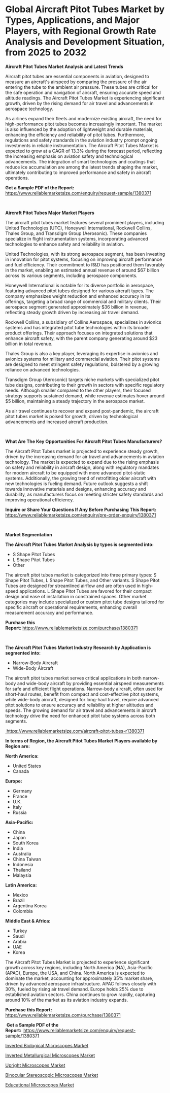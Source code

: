 <p><h1>Global Aircraft Pitot Tubes Market by Types, Applications, and Major Players, with Regional Growth Rate Analysis and Development Situation, from 2025 to 2032</h1></p><p><strong>Aircraft Pitot Tubes Market Analysis and Latest Trends</strong></p>
<p><p>Aircraft pitot tubes are essential components in aviation, designed to measure an aircraft's airspeed by comparing the pressure of the air entering the tube to the ambient air pressure. These tubes are critical for the safe operation and navigation of aircraft, ensuring accurate speed and altitude readings. The Aircraft Pitot Tubes Market is experiencing significant growth, driven by the rising demand for air travel and advancements in aerospace technology. </p><p>As airlines expand their fleets and modernize existing aircraft, the need for high-performance pitot tubes becomes increasingly important. The market is also influenced by the adoption of lightweight and durable materials, enhancing the efficiency and reliability of pitot tubes. Furthermore, regulations and safety standards in the aviation industry prompt ongoing investments in reliable instrumentation. The Aircraft Pitot Tubes Market is expected to grow at a CAGR of 13.3% during the forecast period, reflecting the increasing emphasis on aviation safety and technological advancements. The integration of smart technologies and coatings that reduce ice accumulation are among the latest trends shaping the market, ultimately contributing to improved performance and safety in aircraft operations.</p></p>
<p><strong>Get a Sample PDF of the Report:&nbsp;</strong> <a href="https://www.reliablemarketsize.com/enquiry/request-sample/1380371?utm_campaign=1879&utm_medium=2&utm_source=Github&utm_content=ia&utm_term=11042025&utm_id=aircraft-pitot-tubes">https://www.reliablemarketsize.com/enquiry/request-sample/1380371</a></p>
<p>&nbsp;</p>
<p><strong>Aircraft Pitot Tubes Major Market Players</strong></p>
<p><p>The aircraft pitot tubes market features several prominent players, including United Technologies (UTC), Honeywell International, Rockwell Collins, Thales Group, and Transdigm Group (Aerosonic). These companies specialize in flight instrumentation systems, incorporating advanced technologies to enhance safety and reliability in aviation.</p><p>United Technologies, with its strong aerospace segment, has been investing in innovation for pitot systems, focusing on improving aircraft performance and fuel efficiency. Their commitment to R&D has positioned them favorably in the market, enabling an estimated annual revenue of around $67 billion across its various segments, including aerospace components.</p><p>Honeywell International is notable for its diverse portfolio in aerospace, featuring advanced pitot tubes designed for various aircraft types. The company emphasizes weight reduction and enhanced accuracy in its offerings, targeting a broad range of commercial and military clients. Their aerospace segment generated approximately $36 billion in revenue, reflecting steady growth driven by increasing air travel demand.</p><p>Rockwell Collins, a subsidiary of Collins Aerospace, specializes in avionics systems and has integrated pitot tube technologies within its broader product offerings. Their approach focuses on integrated solutions that enhance aircraft safety, with the parent company generating around $23 billion in total revenue. </p><p>Thales Group is also a key player, leveraging its expertise in avionics and avionics systems for military and commercial aviation. Their pitot systems are designed to meet stringent safety regulations, bolstered by a growing reliance on advanced technologies. </p><p>Transdigm Group (Aerosonic) targets niche markets with specialized pitot tube designs, contributing to their growth in sectors with specific regulatory needs. Although smaller compared to the other players, their focused strategy supports sustained demand, while revenue estimates hover around $5 billion, maintaining a steady trajectory in the aerospace market. </p><p>As air travel continues to recover and expand post-pandemic, the aircraft pitot tubes market is poised for growth, driven by technological advancements and increased aircraft production.</p></p>
<p>&nbsp;</p>
<p><strong>What Are The Key Opportunities For Aircraft Pitot Tubes Manufacturers?</strong></p>
<p><p>The Aircraft Pitot Tubes market is projected to experience steady growth, driven by the increasing demand for air travel and advancements in aviation technology. The market is expected to expand due to the rising emphasis on safety and reliability in aircraft design, along with regulatory mandates for modern aircraft to be equipped with more advanced pitot-static systems. Additionally, the growing trend of retrofitting older aircraft with new technologies is fueling demand. Future outlook suggests a shift towards innovative materials and designs, enhancing accuracy and durability, as manufacturers focus on meeting stricter safety standards and improving operational efficiency.</p></p>
<p><strong>Inquire or Share Your Questions If Any Before Purchasing This Report:</strong> <a href="https://www.reliablemarketsize.com/enquiry/pre-order-enquiry/1380371?utm_campaign=1879&utm_medium=2&utm_source=Github&utm_content=ia&utm_term=11042025&utm_id=aircraft-pitot-tubes">https://www.reliablemarketsize.com/enquiry/pre-order-enquiry/1380371</a></p>
<p>&nbsp;</p>
<p><strong>Market Segmentation</strong></p>
<p><strong>The Aircraft Pitot Tubes Market Analysis by types is segmented into:</strong></p>
<p><ul><li>S Shape Pitot Tubes</li><li>L Shape Pitot Tubes</li><li>Other</li></ul></p>
<p><p>The aircraft pitot tubes market is categorized into three primary types: S Shape Pitot Tubes, L Shape Pitot Tubes, and Other variants. S Shape Pitot Tubes are designed for streamlined airflow and are often used in high-speed applications. L Shape Pitot Tubes are favored for their compact design and ease of installation in constrained spaces. Other market categories may include specialized or custom pitot tube designs tailored for specific aircraft or operational requirements, enhancing overall measurement accuracy and performance.</p></p>
<p><strong>Purchase this Report:&nbsp;</strong><a href="https://www.reliablemarketsize.com/purchase/1380371?utm_campaign=1879&utm_medium=2&utm_source=Github&utm_content=ia&utm_term=11042025&utm_id=aircraft-pitot-tubes">https://www.reliablemarketsize.com/purchase/1380371</a></p>
<p>&nbsp;</p>
<p><strong>The Aircraft Pitot Tubes Market Industry Research by Application is segmented into:</strong></p>
<p><ul><li>Narrow-Body Aircraft</li><li>Wide-Body Aircraft</li></ul></p>
<p><p>The aircraft pitot tubes market serves critical applications in both narrow-body and wide-body aircraft by providing essential airspeed measurements for safe and efficient flight operations. Narrow-body aircraft, often used for short-haul routes, benefit from compact and cost-effective pitot systems, while wide-body aircraft, designed for long-haul travel, require advanced pitot solutions to ensure accuracy and reliability at higher altitudes and speeds. The growing demand for air travel and advancements in aircraft technology drive the need for enhanced pitot tube systems across both segments.</p></p>
<p><a href="https://www.reliablemarketsize.com/aircraft-pitot-tubes-r1380371?utm_campaign=1879&utm_medium=2&utm_source=Github&utm_content=ia&utm_term=11042025&utm_id=aircraft-pitot-tubes">&nbsp;https://www.reliablemarketsize.com/aircraft-pitot-tubes-r1380371</a></p>
<p><strong>In terms of Region, the Aircraft Pitot Tubes Market Players available by Region are:</strong></p>
<p>
    <p> <strong> North America: </strong>
        <ul>
            <li>United States</li>
            <li>Canada</li>
        </ul>
        </p> 
    <p> <strong> Europe: </strong>
        <ul>
            <li>Germany</li>
            <li>France</li>
            <li>U.K.</li>
            <li>Italy</li>
            <li>Russia</li>
        </ul>
        </p> 
    <p> <strong> Asia-Pacific: </strong>
        <ul>
            <li>China</li>
            <li>Japan</li>
            <li>South Korea</li>
            <li>India</li>
            <li>Australia</li>
            <li>China Taiwan</li>
            <li>Indonesia</li>
            <li>Thailand</li>
            <li>Malaysia</li>
        </ul>
        </p> 
    <p> <strong> Latin America: </strong>
        <ul>
            <li>Mexico</li>
            <li>Brazil</li>
            <li>Argentina Korea</li>
            <li>Colombia</li>
        </ul>
        </p> 
    <p> <strong> Middle East & Africa: </strong>
        <ul>
            <li>Turkey</li>
            <li>Saudi</li>
            <li>Arabia</li>
            <li>UAE</li>
            <li>Korea</li>
        </ul>
    </p>
    </p>
<p><p>The Aircraft Pitot Tubes Market is projected to experience significant growth across key regions, including North America (NA), Asia-Pacific (APAC), Europe, the USA, and China. North America is expected to dominate the market, accounting for approximately 35% market share, driven by advanced aerospace infrastructure. APAC follows closely with 30%, fueled by rising air travel demand. Europe holds 25% due to established aviation sectors. China continues to grow rapidly, capturing around 10% of the market as its aviation industry expands.</p></p>
<p><strong>Purchase this Report: </strong><a href="https://www.reliablemarketsize.com/purchase/1380371?utm_campaign=1879&utm_medium=2&utm_source=Github&utm_content=ia&utm_term=11042025&utm_id=aircraft-pitot-tubes">https://www.reliablemarketsize.com/purchase/1380371</a></p>
<p>&nbsp;<strong>Get a Sample PDF of the Report:&nbsp;&nbsp;</strong><a href="https://www.reliablemarketsize.com/enquiry/request-sample/1380371?utm_campaign=1879&utm_medium=2&utm_source=Github&utm_content=ia&utm_term=11042025&utm_id=aircraft-pitot-tubes">https://www.reliablemarketsize.com/enquiry/request-sample/1380371</a></p>
<p><strong></strong></p>
<p><p><a href="https://github.com/jemalapoilly/Market-Research-Report-List-1/blob/main/inverted-biological-microscopes-market.md?utm_campaign=1879&utm_medium=2&utm_source=Github&utm_content=ia&utm_term=11042025&utm_id=aircraft-pitot-tubes">Inverted Biological Microscopes Market</a></p><p><a href="https://github.com/oatisorenscl/Market-Research-Report-List-1/blob/main/inverted-metallurgical-microscopes-market.md?utm_campaign=1879&utm_medium=2&utm_source=Github&utm_content=ia&utm_term=11042025&utm_id=aircraft-pitot-tubes">Inverted Metallurgical Microscopes Market</a></p><p><a href="https://github.com/shapurforouz/Market-Research-Report-List-1/blob/main/upright-microscopes-market.md?utm_campaign=1879&utm_medium=2&utm_source=Github&utm_content=ia&utm_term=11042025&utm_id=aircraft-pitot-tubes">Upright Microscopes Market</a></p><p><a href="https://github.com/norbyboyse4d/Market-Research-Report-List-1/blob/main/binocular-stereoscopic-microscopes-market.md?utm_campaign=1879&utm_medium=2&utm_source=Github&utm_content=ia&utm_term=11042025&utm_id=aircraft-pitot-tubes">Binocular Stereoscopic Microscopes Market</a></p><p><a href="https://github.com/siriyagayo/Market-Research-Report-List-1/blob/main/educational-microscopes-market.md?utm_campaign=1879&utm_medium=2&utm_source=Github&utm_content=ia&utm_term=11042025&utm_id=aircraft-pitot-tubes">Educational Microscopes Market</a></p></p>